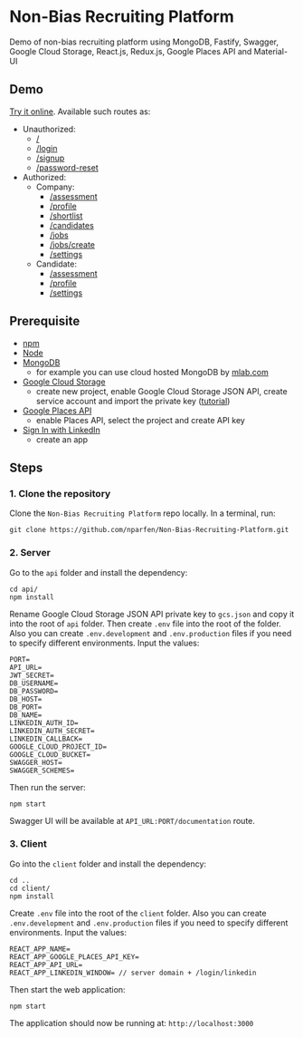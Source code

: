 # Non-Bias Recruiting Platform

Demo of non-bias recruiting platform using MongoDB, Fastify, Swagger, Google Cloud Storage, React.js, Redux.js, Google Places API and Material-UI

## Demo

[Try it online](https://aspire-example.herokuapp.com/). Available such routes as:  
  - Unauthorized:
    * [/](https://aspire-example.herokuapp.com/)
    * [/login](https://aspire-example.herokuapp.com/login)
    * [/signup](https://aspire-example.herokuapp.com/signup)
    * [/password-reset](https://aspire-example.herokuapp.com/password-reset)
  - Authorized:
    * Company:
      + [/assessment](https://aspire-example.herokuapp.com/assessment)
      + [/profile](https://aspire-example.herokuapp.com/profile)
      + [/shortlist](https://aspire-example.herokuapp.com/shortlist)
      + [/candidates](https://aspire-example.herokuapp.com/candidates)
      + [/jobs](https://aspire-example.herokuapp.com/jobs)
      + [/jobs/create](https://aspire-example.herokuapp.com/jobs/create)
      + [/settings](https://aspire-example.herokuapp.com/settings)
    * Candidate:
      + [/assessment](https://aspire-example.herokuapp.com/assessment)
      + [/profile](https://aspire-example.herokuapp.com/profile)
      + [/settings](https://aspire-example.herokuapp.com/settings)

## Prerequisite

- [npm](https://www.npmjs.com/)
- [Node](https://nodejs.org/en/)
- [MongoDB](https://www.mongodb.com/)
  * for example you can use cloud hosted MongoDB by [mlab.com](https://mlab.com)
- [Google Cloud Storage](https://cloud.google.com/storage/)
  * create new project, enable Google Cloud Storage JSON API, create service account and import the private key ([tutorial](https://www.woolha.com/tutorials/node-js-upload-file-to-google-cloud-storage))
- [Google Places API](https://cloud.google.com/maps-platform/)
  * enable Places API, select the project and create API key
- [Sign In with LinkedIn](https://www.linkedin.com/developers/)
  * create an app

## Steps
### 1. Clone the repository

Clone the `Non-Bias Recruiting Platform` repo locally. In a terminal, run:
```
git clone https://github.com/nparfen/Non-Bias-Recruiting-Platform.git
```

### 2. Server

Go to the `api` folder and install the dependency:
```
cd api/
npm install
```

Rename Google Cloud Storage JSON API private key to `gcs.json` and copy it into the root of `api` folder. Then create `.env` file into the root of the folder. Also you can create `.env.development` and `.env.production` files if you need to specify different environments. Input the values:
```
PORT=
API_URL=
JWT_SECRET=
DB_USERNAME=
DB_PASSWORD=
DB_HOST=
DB_PORT=
DB_NAME=
LINKEDIN_AUTH_ID=
LINKEDIN_AUTH_SECRET=
LINKEDIN_CALLBACK=
GOOGLE_CLOUD_PROJECT_ID=
GOOGLE_CLOUD_BUCKET=
SWAGGER_HOST=
SWAGGER_SCHEMES=
```

Then run the server:
```
npm start
```

Swagger UI will be available at `API_URL:PORT/documentation` route.

### 3. Client

Go into the `client` folder and install the dependency:
```
cd ..
cd client/
npm install
```

Create `.env` file into the root of the `client` folder. Also you can create `.env.development` and `.env.production` files if you need to specify different environments. Input the values:
```
REACT_APP_NAME=
REACT_APP_GOOGLE_PLACES_API_KEY=
REACT_APP_API_URL=
REACT_APP_LINKEDIN_WINDOW= // server domain + /login/linkedin
```

Then start the web application:
```
npm start
```

The application should now be running at:
`http://localhost:3000`